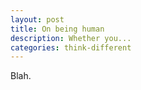 ```yaml
---
layout: post
title: On being human
description: Whether you...
categories: think-different
---
```


Blah.
